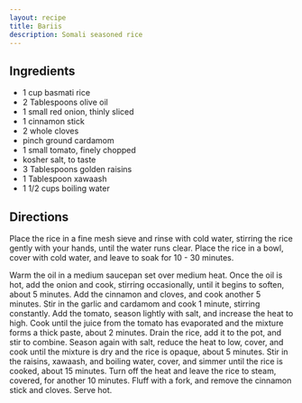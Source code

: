 ```yaml
---
layout: recipe
title: Bariis
description: Somali seasoned rice
---
```


## Ingredients

* 1 cup basmati rice
* 2 Tablespoons olive oil
* 1 small red onion, thinly sliced
* 1 cinnamon stick
* 2 whole cloves
* pinch ground cardamom
* 1 small tomato, finely chopped
* kosher salt, to taste
* 3 Tablespoons golden raisins
* 1 Tablespoon xawaash
* 1 1/2 cups boiling water

## Directions

Place the rice in a fine mesh sieve and rinse with cold water, stirring the rice gently with your hands, until the water runs clear. Place the rice in a bowl, cover with cold water, and leave to soak for 10 - 30 minutes.

Warm the oil in a medium saucepan set over medium heat. Once the oil is hot, add the onion and cook, stirring occasionally, until it begins to soften, about 5 minutes. Add the cinnamon and cloves, and cook another 5 minutes. Stir in the garlic and cardamom and cook 1 minute, stirring constantly. Add the tomato, season lightly with salt, and increase the heat to high. Cook until the juice from the tomato has evaporated and the mixture forms a thick paste, about 2 minutes. Drain the rice, add it to the pot, and stir to combine. Season again with salt, reduce the heat to low, cover, and cook until the mixture is dry and the rice is opaque, about 5 minutes. Stir in the raisins, xawaash, and boiling water, cover, and simmer until the rice is cooked, about 15 minutes. Turn off the heat and leave the rice to steam, covered, for another 10 minutes. Fluff with a fork, and remove the cinnamon stick and cloves. Serve hot.
